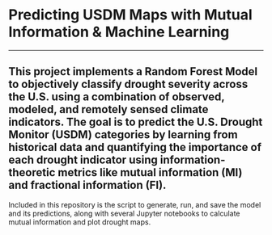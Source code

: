 # Predicting USDM Maps with Mutual Information & Machine Learning
---
This project implements a Random Forest Model to objectively classify drought severity across the U.S. using a combination of observed, modeled, and remotely sensed climate indicators. The goal is to predict the U.S. Drought Monitor (USDM) categories by learning from historical data and quantifying the importance of each drought indicator using information-theoretic metrics like mutual information (MI) and fractional information (FI). 
---
Included in this repository is the script to generate, run, and save the model and its predictions, along with several Jupyter notebooks to calculate mutual information and plot drought maps. 
